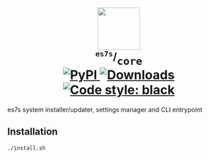 <h1 align="center">
  <img src="https://github.com/es7s/core/blob/dev/logo.png" height="96px"><br>
    <sup><sup><code>es7s</code></sup>/</sup><code>core</code>
  <br>

  <a href="https://pypi.org/project/es7s/">
    <img alt="PyPI" src="https://img.shields.io/pypi/v/es7s">
  </a>
  <a href="https://pepy.tech/project/es7s/">
    <img alt="Downloads" src="https://pepy.tech/badge/es7s">
  </a>
  <a href="https://github.com/psf/black">
      <img alt="Code style: black" src="https://img.shields.io/badge/code%20style-black-000000.svg">
  </a>
</h1>

es7s system installer/updater, settings manager and CLI entrypoint

## Installation

```shell 
./install.sh
```
